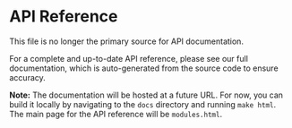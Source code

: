 # API Reference

This file is no longer the primary source for API documentation.

For a complete and up-to-date API reference, please see our full documentation, which is auto-generated from the source code to ensure accuracy.

**Note:** The documentation will be hosted at a future URL. For now, you can build it locally by navigating to the `docs` directory and running `make html`. The main page for the API reference will be `modules.html`.